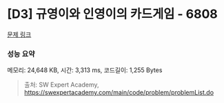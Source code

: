 # [D3] 규영이와 인영이의 카드게임 - 6808 

[문제 링크](https://swexpertacademy.com/main/code/problem/problemDetail.do?contestProbId=AWgv9va6HnkDFAW0) 

### 성능 요약

메모리: 24,648 KB, 시간: 3,313 ms, 코드길이: 1,255 Bytes



> 출처: SW Expert Academy, https://swexpertacademy.com/main/code/problem/problemList.do